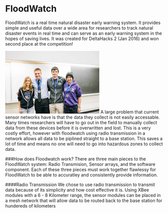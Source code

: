 # FloodWatch
FloodWatch is a real time natural disaster early warning system. It provides simple and useful data over a wide area for researchers to track natural disaster events in real time and can serve as an early warning system in the hopes of saving lives. It was created for DeltaHacks 2 (Jan 2016) and won second place at the competition! 

<img src="winners.jpg" width="300">
A large problem that current sensor networks have is that the data they collect is not easily accessable. Many times researchers will have to go out in the field to manually collect data from these devices before it is overwritten and lost. This is a very costly effort, however with floodwatch using radio transmission in a network allows all data to be piplined straight to a base station. This saves a lot of time and means no one will need to go into hazardous zones to collect data.

###How does Floodwatch work?
There are three main pieces to the FloodWatch system: Radio Transmision, Sensor arrays, and the software component. Each of these three pieces must work together flawlessy for FloodWatch to be able to accuratley and consistently provide information. 

####Radio Transmission
We chose to use radio transmission to transmit data because of its simplicity and how cost effective it is. Using XBee modules with a 6 - 8 Kilometer range, the sensor modules can be placed in a mesh network that will allow data to be routed back to the base station for hundereds of kilometers 